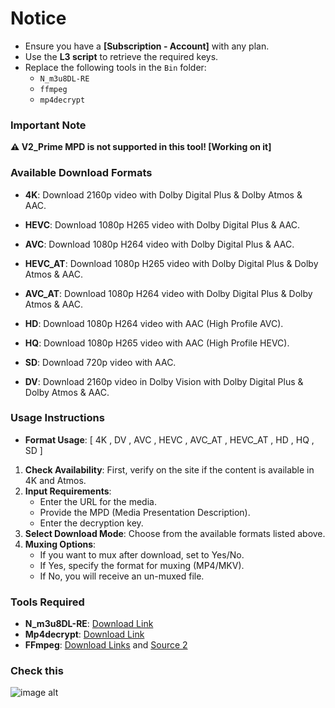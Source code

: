   
# Notice

- Ensure you have a **[Subscription - Account]** with any plan.
- Use the **L3 script** to retrieve the required keys.
- Replace the following tools in the `Bin` folder:
  - `N_m3u8DL-RE`
  - `ffmpeg`
  - `mp4decrypt`


### **Important Note**
**⚠️ V2_Prime MPD is not supported in this tool! [Working on it]**


### Available Download Formats

- **4K**: Download 2160p video with Dolby Digital Plus & Dolby Atmos & AAC. 

- **HEVC**: Download 1080p H265 video with Dolby Digital Plus & AAC.

- **AVC**: Download 1080p H264 video with Dolby Digital Plus & AAC.

- **HEVC_AT**: Download 1080p H265 video with Dolby Digital Plus & Dolby Atmos & AAC.

- **AVC_AT**: Download 1080p H264 video with Dolby Digital Plus & Dolby Atmos & AAC.

- **HD**: Download 1080p H264 video with AAC (High Profile AVC).

- **HQ**: Download 1080p H265 video with AAC (High Profile HEVC).

- **SD**: Download 720p video with AAC.

- **DV**: Download 2160p video in Dolby Vision with Dolby Digital Plus & Dolby Atmos & AAC.

### Usage Instructions

 - **Format Usage**: [ 4K , DV ,  AVC , HEVC , AVC_AT , HEVC_AT , HD , HQ , SD ]

1. **Check Availability**: First, verify on the site if the content is available in 4K and Atmos.
2. **Input Requirements**:
   - Enter the URL for the media.
   - Provide the MPD (Media Presentation Description).
   - Enter the decryption key.
3. **Select Download Mode**: Choose from the available formats listed above.
4. **Muxing Options**:
   - If you want to mux after download, set to Yes/No.
   - If Yes, specify the format for muxing (MP4/MKV).
   - If No, you will receive an un-muxed file.

### Tools Required

- **N_m3u8DL-RE**: [Download Link](https://github.com/nilaoda/N_m3u8DL-RE/releases/download/v0.2.1-beta/N_m3u8DL-RE_Beta_win-x64_20240828.zip)
- **Mp4decrypt**: [Download Link](https://www.bok.net/Bento4/binaries/Bento4-SDK-1-6-0-641.x86_64-microsoft-win32.zip)
- **FFmpeg**: [Download Links](https://www.ffmpeg.org/download.html) and [Source 2](https://sourceforge.net/projects/tumagcc/files/converters/ffmpeg.exe/download)


### Check this

![image alt](https://img.imageride.net/images/2024/12/26/G5.md.png)
